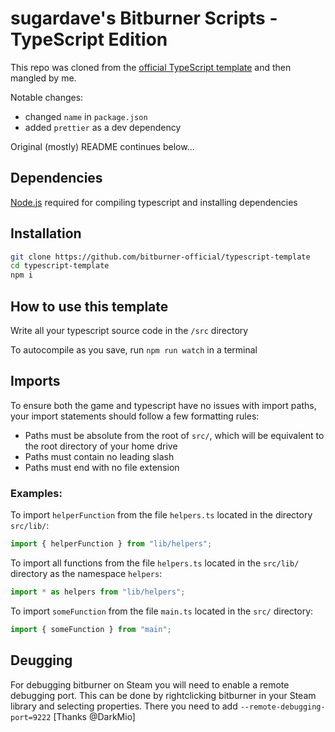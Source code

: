 # sugardave's Bitburner Scripts - TypeScript Edition

This repo was cloned from the [official TypeScript template](https://github.com/bitburner-official/typescript-template) and then mangled by me.

Notable changes:

- changed `name` in `package.json`
- added `prettier` as a dev dependency

Original (mostly) README continues below...

## Dependencies

[Node.js](https://nodejs.org/en/download/) required for compiling typescript and installing dependencies

## Installation

```bash
git clone https://github.com/bitburner-official/typescript-template
cd typescript-template
npm i
```

## How to use this template

Write all your typescript source code in the `/src` directory

To autocompile as you save, run `npm run watch` in a terminal

## Imports

To ensure both the game and typescript have no issues with import paths, your import statements should follow a few formatting rules:

- Paths must be absolute from the root of `src/`, which will be equivalent to the root directory of your home drive
- Paths must contain no leading slash
- Paths must end with no file extension

### Examples:

To import `helperFunction` from the file `helpers.ts` located in the directory `src/lib/`:

```js
import { helperFunction } from "lib/helpers";
```

To import all functions from the file `helpers.ts` located in the `src/lib/` directory as the namespace `helpers`:

```js
import * as helpers from "lib/helpers";
```

To import `someFunction` from the file `main.ts` located in the `src/` directory:

```js
import { someFunction } from "main";
```

## Deugging

For debugging bitburner on Steam you will need to enable a remote debugging port. This can be done by rightclicking bitburner in your Steam library and selecting properties. There you need to add `--remote-debugging-port=9222` [Thanks @DarkMio]
